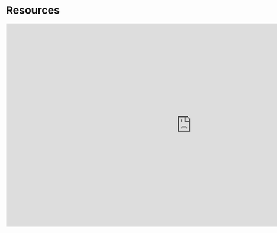 Resources
=========================================================

<iframe src="https://agahkarakuzu.github.io/figserver/rsc.html" height="550" width="1000" style="border:none;margin-bottom: 10px;" scrolling="no" frameborder="0"></iframe>
